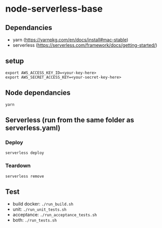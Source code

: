 # node-serverless-base

## Dependancies
- yarn (https://yarnpkg.com/en/docs/install#mac-stable)
- serverless (https://serverless.com/framework/docs/getting-started/)

## setup
```
export AWS_ACCESS_KEY_ID=<your-key-here>
export AWS_SECRET_ACCESS_KEY=<your-secret-key-here>
```
## Node dependancies
```
yarn
```
## Serverless (run from the same folder as serverless.yaml)
### Deploy
```
serverless deploy
```

### Teardown
```
serverless remove
```

## Test
- build docker: `./run_build.sh`
- unit: `./run_unit_tests.sh`
- acceptance: `./run_acceptance_tests.sh`
- both: `./run_tests.sh`
